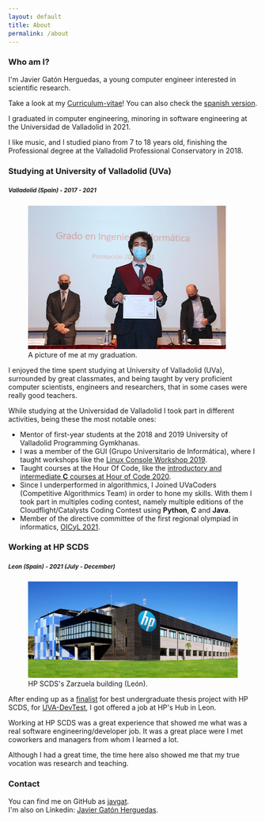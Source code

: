 ```yaml
---
layout: default
title: About
permalink: /about
---
```


<h3 class="m-3">Who am I?</h3>
I'm Javier Gatón Herguedas, a young computer engineer interested in scientific research.

Take a look at my [Curriculum-vitae][curriculum-url-en]! You can also check the [spanish version][curriculum-url-es].

I graduated in computer engineering, minoring in software engineering at the Universidad de Valladolid in 2021.

I like music, and I studied piano from 7 to 18 years old, finishing the Professional degree
at the Valladolid Professional Conservatory in 2018.

<h3 class="mx-3 mt-5">Studying at University of Valladolid (UVa)</h3>
<h5 class="mx-3 mb-3"><small class="text-muted">Valladolid (Spain) - 2017 - 2021</small></h5>
<div class="clearfix">
    <figure class="figure float-end col-sm-5 col-md-auto">
        <img class="rounded img-fluid" src="./img/graduation_take_diploma.jpg" alt="Javier Gatón at his Graduation ceremony" />
        <figcaption class="figure-caption text-break">A picture of me at my graduation.</figcaption>
    </figure>
    <p>
        I enjoyed the time spent studying at University of Valladolid (UVa), surrounded by great classmates, and being taught by very proficient computer scientists, engineers and researchers, that in some cases were really good teachers.
    </p>
    <p>
        While studying at the Universidad de Valladolid I took part in different activities, being these the most notable ones:
    </p>
    <ul>
        <li>Mentor of first-year students at the 2018 and 2019 University of Valladolid Programming Gymkhanas.</li>
        <li>I was a member of the GUI (Grupo Universitario de Informática), where I taught workshops like the <a href="https://www.inf.uva.es/en/2019/03/28/taller-de-terminal-en-linux/">Linux Console Workshop 2019</a>.</li>
        <li>Taught courses at the Hour Of Code, like the <a href="https://github.com/HylianPablo/TallerC_HoC2020">introductory and intermediate <b>C</b> courses at Hour of Code 2020</a>.</li>
        <li>Since I underperformed in algorithmics, I Joined UVaCoders (Competitive Algorithmics Team) in order to hone my skills. With them I took part in multiples coding contest, namely multiple editions of the Cloudflight/Catalysts Coding Contest using <b>Python</b>, <b>C</b> and <b>Java</b>.</li>
        <li>Member of the directive committee of the first regional olympiad in informatics, <a href="https://www.inf.uva.es/en/2021/02/01/celebrada-la-1a-olimpiada-informatica-de-castilla-y-leon/">OICyL 2021</a>.</li>
    </ul>
</div>

<h3 class="mx-3 mt-5">Working at HP SCDS</h3>
<h5 class="mx-3 mb-3"><small class="text-muted">Leon (Spain) - 2021 (July - December)</small></h5>
<div class="clearfix">
    <figure class="figure float-end col-sm-5 col-md-4">
        <img class="rounded img-fluid" src="./img/hp_scds.jpg" alt="HP SCDS Zarzuela building" />
        <figcaption class="figure-caption">HP SCDS's Zarzuela building (León).</figcaption>
    </figure>
    <p>
        After ending up as a <a href="https://www.inf.uva.es/en/2021/10/04/finalista-en-la-seleccion-de-proyectos-del-xvi-observatorio-tecnologico-hp-2021/">finalist</a> for best undergraduate thesis project with HP SCDS, for <a href="https://github.com/javgat/UVA-DevTest">UVA-DevTest</a>, I got offered a job at HP's Hub in Leon.
    </p>
    <p>
        Working at HP SCDS was a great experience that showed me what was a real software engineering/developer job. It was a great place were I met coworkers and managers from whom I learned a lot.
    </p>
    <p>
        Although I had a great time, the time here also showed me that my true vocation was research and teaching.
    </p>
</div>

### Contact
You can find me on GitHub as [javgat](https://github.com/javgat).\
I'm also on Linkedin: [Javier Gatón Herguedas][linkedin-url].

[linkedin-url]: https://linkedin.com/in/javier-gaton-herguedas/
[curriculum-url-en]: ./downloads/javgat_cv_en.pdf
[curriculum-url-es]: ./downloads/javgat_cv_es.pdf
